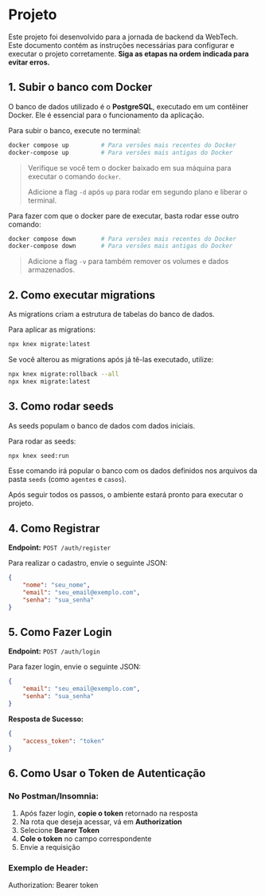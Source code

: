 # Projeto
Este projeto foi desenvolvido para a jornada de backend da WebTech.  
Este documento contém as instruções necessárias para configurar e executar o projeto corretamente. **Siga as etapas na ordem indicada para evitar erros.**

## 1. Subir o banco com Docker
O banco de dados utilizado é o **PostgreSQL**, executado em um contêiner Docker. Ele é essencial para o funcionamento da aplicação.

Para subir o banco, execute no terminal:

```bash
docker compose up         # Para versões mais recentes do Docker
docker-compose up         # Para versões mais antigas do Docker
```
> Verifique se você tem o docker baixado em sua máquina para executar o comando `docker`.
> 
> Adicione a flag `-d` após `up` para rodar em segundo plano e liberar o terminal.

Para fazer com que o docker pare de executar, basta rodar esse outro comando:
```bash
docker compose down       # Para versões mais recentes do Docker
docker-compose down       # Para versões mais antigas do Docker
```
> Adicione a flag `-v` para também remover os volumes e dados armazenados.

## 2. Como executar migrations
As migrations criam a estrutura de tabelas do banco de dados.

Para aplicar as migrations:
```bash
npx knex migrate:latest
```

Se você alterou as migrations após já tê-las executado, utilize:
```bash
npx knex migrate:rollback --all
npx knex migrate:latest
```

## 3. Como rodar seeds
As seeds populam o banco de dados com dados iniciais.

Para rodar as seeds:
```bash
npx knex seed:run
```

Esse comando irá popular o banco com os dados definidos nos arquivos da pasta `seeds` (como `agentes` e `casos`).

Após seguir todos os passos, o ambiente estará pronto para executar o projeto.

## 4. Como Registrar
**Endpoint:** `POST /auth/register`

Para realizar o cadastro, envie o seguinte JSON:

```json
{
    "nome": "seu_nome",
    "email": "seu_email@exemplo.com",
    "senha": "sua_senha"
}
```


## 5. Como Fazer Login

**Endpoint:** `POST /auth/login`

Para fazer login, envie o seguinte JSON:

```json
{
    "email": "seu_email@exemplo.com",
    "senha": "sua_senha"
}
```

**Resposta de Sucesso:**
```json
{
    "access_token": "token"
}
```

## 6. Como Usar o Token de Autenticação

### No Postman/Insomnia:

1. Após fazer login, **copie o token** retornado na resposta
2. Na rota que deseja acessar, vá em **Authorization**
3. Selecione **Bearer Token**
4. **Cole o token** no campo correspondente
5. Envie a requisição

### Exemplo de Header:
Authorization: Bearer token